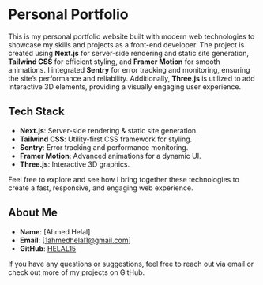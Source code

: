 # Personal Portfolio

This is my personal portfolio website built with modern web technologies to showcase my skills and projects as a front-end developer. The project is created using **Next.js** for server-side rendering and static site generation, **Tailwind CSS** for efficient styling, and **Framer Motion** for smooth animations. I integrated **Sentry** for error tracking and monitoring, ensuring the site’s performance and reliability. Additionally, **Three.js** is utilized to add interactive 3D elements, providing a visually engaging user experience.

## Tech Stack

- **Next.js**: Server-side rendering & static site generation.
- **Tailwind CSS**: Utility-first CSS framework for styling.
- **Sentry**: Error tracking and performance monitoring.
- **Framer Motion**: Advanced animations for a dynamic UI.
- **Three.js**: Interactive 3D graphics.

Feel free to explore and see how I bring together these technologies to create a fast, responsive, and engaging web experience.

## About Me

- **Name**: [Ahmed Helal]
- **Email**: [1ahmedhelal1@gmail.com]
- **GitHub**: [HELAL15](https://github.com/HELAL15)

If you have any questions or suggestions, feel free to reach out via email or check out more of my projects on GitHub.
